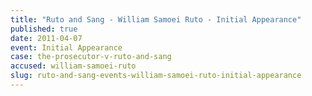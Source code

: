 ```yaml
---
title: "Ruto and Sang - William Samoei Ruto - Initial Appearance"
published: true
date: 2011-04-07
event: Initial Appearance
case: the-prosecutor-v-ruto-and-sang
accused: william-samoei-ruto
slug: ruto-and-sang-events-william-samoei-ruto-initial-appearance
---
```

